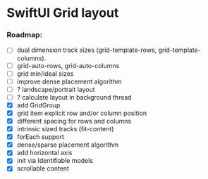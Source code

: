 # SwiftUI Grid layout

### Roadmap:

- [ ] dual dimension track sizes (grid-template-rows, grid-template-columns).
- [ ] grid-auto-rows, grid-auto-columns
- [ ] grid min/ideal sizes
- [ ] improve dense placement algorithm
- [ ] ? landscape/portrait layout
- [ ] ? calculate layout in background thread
- [x] add GridGroup
- [x] grid item explicit row and/or column position
- [x] different spacing for rows and columns
- [x] intrinsic sized tracks (fit-content)
- [x] forEach support
- [x] dense/sparse placement algorithm
- [x] add horizontal axis
- [x] init via Identifiable models
- [x] scrollable content
